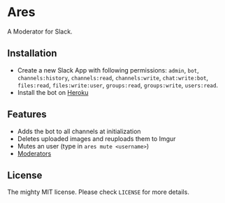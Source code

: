 # Ares

A Moderator for Slack.

## Installation

- Create a new Slack App with following permissions: `admin`, `bot`, `channels:history`, `channels:read`, `channels:write`, `chat:write:bot`, `files:read`, `files:write:user`, `groups:read`, `groups:write`, `users:read`.
- Install the bot on [Heroku](https://www.heroku.com/deploy/?template=https://github.com/avinassh/ares)

## Features

- Adds the bot to all channels at initialization 
- Deletes uploaded images and reuploads them to Imgur
- Mutes an user (type in `ares mute <username>`)
- [Moderators](mods.md)

## License

The mighty MIT license. Please check `LICENSE` for more details.
